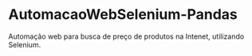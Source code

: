 # AutomacaoWebSelenium-Pandas
 Automação web para busca de preço de produtos na Intenet, utilizando  Selenium.
